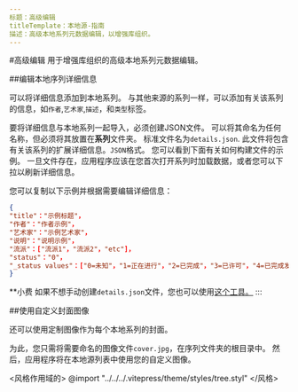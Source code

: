 ```yaml
---
标题：高级编辑
titleTemplate：本地源-指南
描述：高级本地系列元数据编辑，以增强库组织。
---
```


#高级编辑
用于增强库组织的高级本地系列元数据编辑。

##编辑本地序列详细信息

可以将详细信息添加到本地系列。
与其他来源的系列一样，可以添加有关该系列的信息，如`作者`,`艺术家`,`描述`，和`类型`标签。

要将详细信息与本地系列一起导入，必须创建JSON文件。
可以将其命名为任何名称，但必须将其放置在**系列**文件夹。
标准文件名为`details.json`.
此文件将包含有关该系列的扩展详细信息。`JSON`格式。
您可以看到下面有关如何构建文件的示例。
一旦文件存在，应用程序应该在您首次打开系列时加载数据，或者您可以下拉以刷新详细信息。

您可以复制以下示例并根据需要编辑详细信息：

```JSON
{
"title"："示例标题"，
"作者"："作者示例"，
"艺术家"："示例艺术家"，
"说明"："说明示例"，
"流派"：["流派1"，"流派2"，"etc"]，
"status"："0"，
"_status values"：["0=未知"，"1=正在进行"，"2=已完成"，"3=已许可"，"4=已完成发布"，"5=已取消"，"6=处于中断状态"]
}
```
**小费
如果不想手动创建`details.json`文件，您也可以使用[这个工具。](https://tachi-local.netlify.app/?utm\_source=tachi-website\&utm\_medium=referral\&utm\_campaign=tachi-website)
:::

##使用自定义封面图像

还可以使用定制图像作为每个本地系列的封面。

为此，您只需将需要命名的图像文件`cover.jpg`，在序列文件夹的根目录中。
然后，应用程序将在本地源列表中使用您的自定义图像。

<风格作用域的>
  @import "../../../.vitepress/theme/styles/tree.styl"
</风格>
